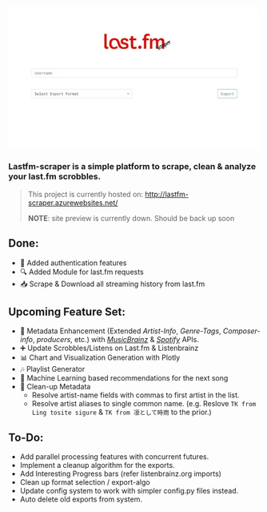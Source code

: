 <!-- <img src="https://raw.githubusercontent.com/Prathamesh-Ghatole/lastfm-scraper/main/static/assets/lastfm_scraper_logo_white.png" width="400" height="101"> -->

<img src="https://github.com/Prathamesh-Ghatole/lastfm-scraper/raw/main/static/assets/lastfm-scraper-preview.gif">
<!-- <img src="https://raw.githubusercontent.com/Prathamesh-Ghatole/lastfm-scraper/main/static/assets/lastfm-scraper-preview.gif"> -->



### Lastfm-scraper is a simple platform to scrape, clean & analyze your last.fm scrobbles.
> This project is currently hosted on: http://lastfm-scraper.azurewebsites.net/
> 
> **NOTE**: site preview is currently down. Should be back up soon

## Done:
- 🔐 Added authentication features
- 🔍 Added Module for last.fm requests
- 📥 Scrape & Download all streaming history from last.fm

## Upcoming Feature Set:
- 📜 Metadata Enhancement (Extended _Artist-Info_, _Genre-Tags_, _Composer-info_, _producers_, etc.) with [_MusicBrainz_](https://musicbrainz.org/doc/MusicBrainz_API) & [_Spotify_](https://developer.spotify.com/documentation/web-api/) APIs.
- ➕ Update Scrobbles/Listens on Last.fm & Listenbrainz
- 📊 Chart and Visualization Generation with Plotly
- 🎶 Playlist Generator
- 🧠 Machine Learning based recommendations for the next song
- 🧹 Clean-up Metadata
  - Resolve artist-name fields with commas to first artist in the list.
  - Resolve artist aliases to single common name. (e.g. Reslove ```TK from Ling tosite sigure``` & ```TK from 凛として時雨``` to the prior.)

## To-Do:
- Add parallel processing features with concurrent futures.
- Implement a cleanup algorithm for the exports.
- Add Interesting Progress bars (refer listenbrainz.org imports)
- Clean up format selection / export-algo
- Update config system to work with simpler config.py files instead.
- Auto delete old exports from system.
